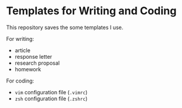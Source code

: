 # Templates for Writing and Coding

This repository saves the some templates I use. 

For writing:

- article
- response letter
- research proposal
- homework

For coding:

- ```vim``` configuration file (```.vimrc```)
- ```zsh``` configuration file (```.zshrc```)